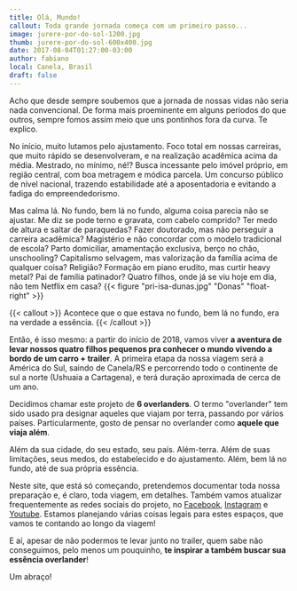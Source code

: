 ```yaml
---
title: Olá, Mundo!
callout: Toda grande jornada começa com um primeiro passo...
image: jurere-por-do-sol-1200.jpg
thumb: jurere-por-do-sol-600x400.jpg
date: 2017-08-04T01:27:00-03:00
author: fabiano
local: Canela, Brasil
draft: false
---
```


Acho que desde sempre soubemos que a jornada de nossas vidas não seria nada convencional. De forma mais proeminente em alguns períodos do que outros, sempre fomos assim meio que uns pontinhos fora da curva. Te explico.

No início, muito lutamos pelo ajustamento. Foco total em nossas carreiras, que muito rápido se desenvolveram, e na realização acadêmica acima da média. Mestrado, no mínimo, né!? Busca incessante pelo imóvel próprio, em região central, com boa metragem e módica parcela. Um concurso público de nível nacional, trazendo estabilidade até a aposentadoria e evitando a fadiga do empreendedorismo.

Mas calma lá. No fundo, bem lá no fundo, alguma coisa parecia não se ajustar. Me diz se pode terno e gravata, com cabelo comprido? Ter medo de altura e saltar de paraquedas? Fazer doutorado, mas não perseguir a carreira acadêmica? Magistério e não concordar com o modelo tradicional de escola? Parto domiciliar, amamentação exclusiva, berço no chão, unschooling? Capitalismo selvagem, mas valorização da família acima de qualquer coisa? Religião? Formação em piano erudito, mas curtir heavy metal? Pai de família patinador? Quatro filhos, onde já se viu hoje em dia, não tem Netflix em casa?
{{< figure "pri-isa-dunas.jpg" "Donas" "float-right" >}}

{{< callout >}}
Acontece que o que estava no fundo, bem lá no fundo, era na verdade a essência.
{{< /callout >}}

Então, é isso mesmo: a partir do início de 2018, vamos viver **a aventura de levar nossos quatro filhos pequenos pra conhecer o mundo vivendo a bordo de um carro + trailer**. A primeira etapa da nossa viagem será a América do Sul, saindo de Canela/RS e percorrendo todo o continente de sul a norte (Ushuaia a Cartagena), e terá duração aproximada de cerca de um ano.

Decidimos chamar este projeto de **6 overlanders**. O termo "overlander" tem sido usado pra designar aqueles que viajam por terra, passando por vários países. Particularmente, gosto de pensar no overlander como **aquele que viaja além**.  

Além da sua cidade, do seu estado, seu país. Além-terra. Além de suas limitações, seus medos, do estabelecido e do ajustamento. Além, bem lá no fundo, até de sua própria essência.

Neste site, que está só começando, pretendemos documentar toda nossa preparação e, é claro, toda viagem, em detalhes. Também vamos atualizar frequentemente as redes sociais do projeto, no [Facebook](https://www.facebook.com/6overlanders/), [Instagram](https://www.instagram.com/6overlanders/) e [Youtube](https://www.youtube.com/channel/UCdRSH7SUMH1irFrbmo9SbnA). Estamos planejando várias coisas legais para estes espaços, que vamos te contando ao longo da viagem! 

E aí, apesar de não podermos te levar junto no trailer, quem sabe não conseguimos, pelo menos um pouquinho, **te inspirar a também buscar sua essência overlander**!

Um abraço!
